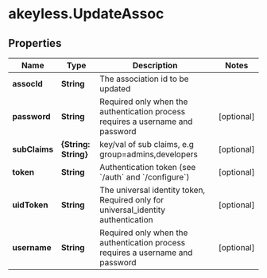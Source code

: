 # akeyless.UpdateAssoc

## Properties

Name | Type | Description | Notes
------------ | ------------- | ------------- | -------------
**assocId** | **String** | The association id to be updated | 
**password** | **String** | Required only when the authentication process requires a username and password | [optional] 
**subClaims** | **{String: String}** | key/val of sub claims, e.g group&#x3D;admins,developers | [optional] 
**token** | **String** | Authentication token (see &#x60;/auth&#x60; and &#x60;/configure&#x60;) | [optional] 
**uidToken** | **String** | The universal identity token, Required only for universal_identity authentication | [optional] 
**username** | **String** | Required only when the authentication process requires a username and password | [optional] 


